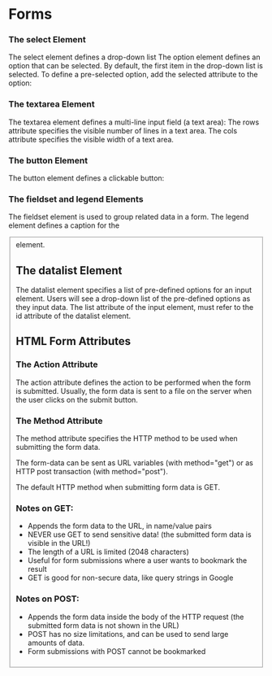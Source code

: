 # Forms

### The select Element

The select element defines a drop-down list
The option element defines an option that can be selected.
By default, the first item in the drop-down list is selected.
To define a pre-selected option, add the selected attribute to the option:

### The textarea Element

The textarea element defines a multi-line input field (a text area):
The rows attribute specifies the visible number of lines in a text area.
The cols attribute specifies the visible width of a text area.

### The button Element

The button element defines a clickable button:

### The fieldset and legend Elements

The fieldset element is used to group related data in a form.
The legend element defines a caption for the <fieldset> element.

## The datalist Element

The datalist element specifies a list of pre-defined options for an input element.
Users will see a drop-down list of the pre-defined options as they input data.
The list attribute of the input element, must refer to the id attribute of the datalist element.

## HTML Form Attributes

### The Action Attribute

The action attribute defines the action to be performed when the form is submitted.
Usually, the form data is sent to a file on the server when the user clicks on the submit button.

### The Method Attribute

The method attribute specifies the HTTP method to be used when submitting the form data.

The form-data can be sent as URL variables (with method="get") or as HTTP post transaction (with method="post").

The default HTTP method when submitting form data is GET.

### Notes on GET:

- Appends the form data to the URL, in name/value pairs
- NEVER use GET to send sensitive data! (the submitted form data is visible in the URL!)
- The length of a URL is limited (2048 characters)
- Useful for form submissions where a user wants to bookmark the result
- GET is good for non-secure data, like query strings in Google

### Notes on POST:

- Appends the form data inside the body of the HTTP request (the submitted form data is not shown in the URL)
- POST has no size limitations, and can be used to send large amounts of data.
- Form submissions with POST cannot be bookmarked
